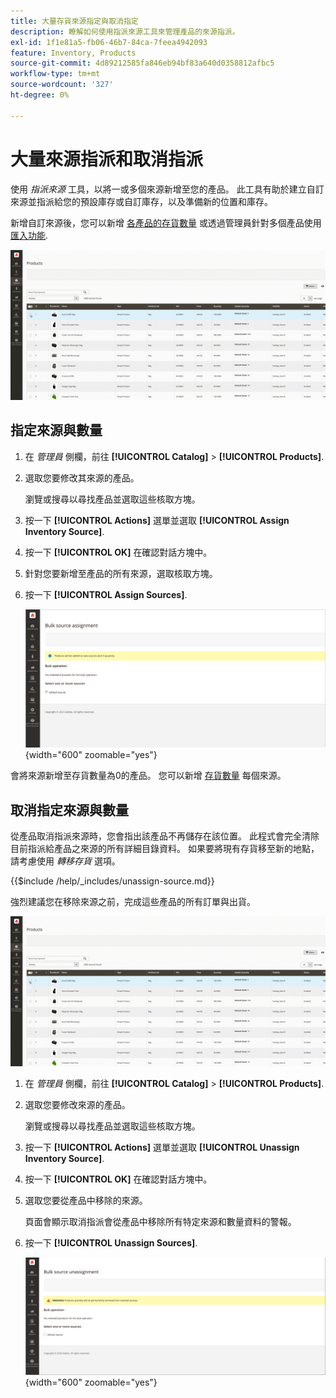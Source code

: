 ```yaml
---
title: 大量存貨來源指定與取消指定
description: 瞭解如何使用指派來源工具來管理產品的來源指派。
exl-id: 1f1e81a5-fb06-46b7-84ca-7feea4942093
feature: Inventory, Products
source-git-commit: 4d89212585fa846eb94bf83a640d0358812afbc5
workflow-type: tm+mt
source-wordcount: '327'
ht-degree: 0%

---
```


# 大量來源指派和取消指派

使用 _指派來源_ 工具，以將一或多個來源新增至您的產品。 此工具有助於建立自訂來源並指派給您的預設庫存或自訂庫存，以及準備新的位置和庫存。

新增自訂來源後，您可以新增 [各產品的存貨數量](quantities-assign-per-product.md) 或透過管理員針對多個產品使用 [匯入功能](inventory-import-export.md).

![新增所選產品的詳細目錄來源](assets/inventory-bulk-assign-sources.gif)

## 指定來源與數量

1. 在 _管理員_ 側欄，前往 **[!UICONTROL Catalog]** > **[!UICONTROL Products]**.

1. 選取您要修改其來源的產品。

   瀏覽或搜尋以尋找產品並選取這些核取方塊。

1. 按一下 **[!UICONTROL Actions]** 選單並選取 **[!UICONTROL Assign Inventory Source]**.

1. 按一下 **[!UICONTROL OK]** 在確認對話方塊中。

1. 針對您要新增至產品的所有來源，選取核取方塊。

1. 按一下 **[!UICONTROL Assign Sources]**.

   ![選取要新增來源的產品](assets/inventory-bulk-assign-sources-summary.png){width="600" zoomable="yes"}

會將來源新增至存貨數量為0的產品。 您可以新增 [存貨數量](quantities-assign-per-product.md) 每個來源。

## 取消指定來源與數量

從產品取消指派來源時，您會指出該產品不再儲存在該位置。 此程式會完全清除目前指派給產品之來源的所有詳細目錄資料。 如果要將現有存貨移至新的地點，請考慮使用 _轉移存貨_ 選項。

{{$include /help/_includes/unassign-source.md}}

強烈建議您在移除來源之前，完成這些產品的所有訂單與出貨。

![取消指派所選產品的來源](assets/inventory-bulk-unassign-sources.gif)

1. 在 _管理員_ 側欄，前往 **[!UICONTROL Catalog]** > **[!UICONTROL Products]**.

1. 選取您要修改來源的產品。

   瀏覽或搜尋以尋找產品並選取這些核取方塊。

1. 按一下 **[!UICONTROL Actions]** 選單並選取 **[!UICONTROL Unassign Inventory Source]**.

1. 按一下 **[!UICONTROL OK]** 在確認對話方塊中。

1. 選取您要從產品中移除的來源。

   頁面會顯示取消指派會從產品中移除所有特定來源和數量資料的警報。

1. 按一下 **[!UICONTROL Unassign Sources]**.

   ![從選取的產品移除來源](assets/inventory-bulk-unassign-sources-summary.png){width="600" zoomable="yes"}
